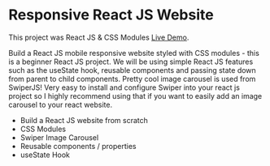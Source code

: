 # Responsive React JS Website

This project was React JS & CSS Modules [Live Demo]().

Build a React JS mobile responsive website styled with CSS modules - this is a beginner React JS project. We will be using simple React JS features such as the useState hook, reusable components and passing state down from parent to child components. Pretty cool image carousel is used from SwiperJS! Very easy to install and configure Swiper into your react js project so I highly recommend using that if you want to easily add an image carousel to your react website.

- Build a React JS website from scratch
- CSS Modules
- Swiper Image Carousel
- Reusable components / properties
- useState Hook
